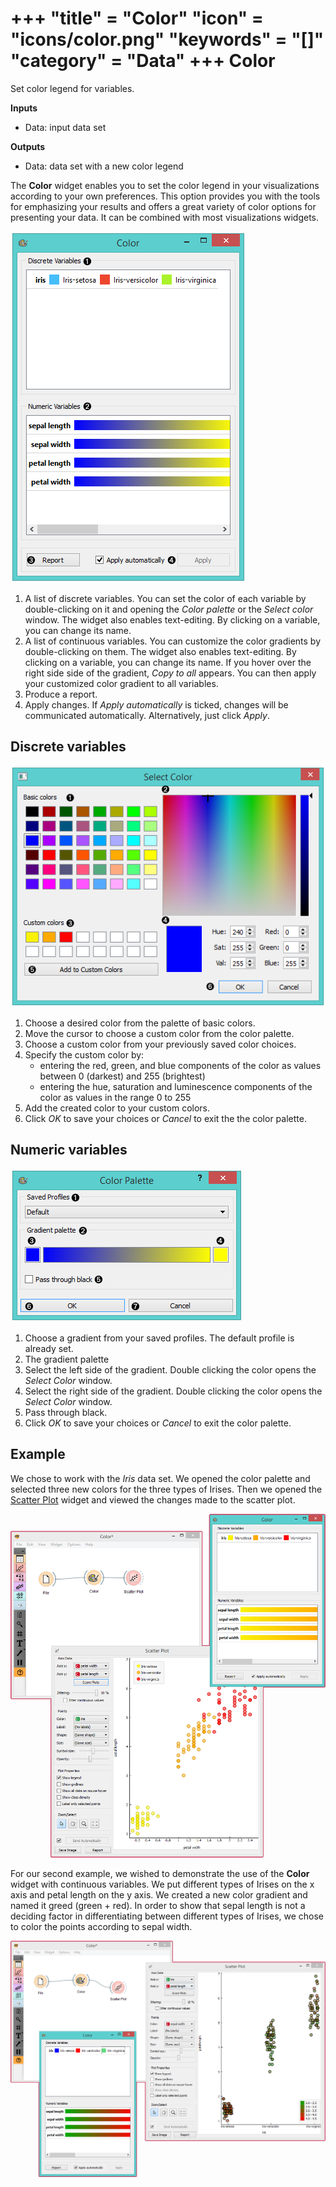 +++
"title" = "Color"
"icon" = "icons/color.png"
"keywords" = "[]"
"category" = "Data"
+++
Color
=====

Set color legend for variables.

**Inputs**

- Data: input data set

**Outputs**

- Data: data set with a new color legend

The **Color** widget enables you to set the color legend in your visualizations according to your own preferences. This option provides you with the tools for emphasizing your results and offers a great variety of color options for presenting your data. It can be combined with most visualizations widgets.

![](/images/data/Color-stamped.png)

1. A list of discrete variables. You can set the color of each variable by double-clicking on it and opening the *Color palette* or the *Select color* window. The widget also enables text-editing. By clicking on a variable, you can change its name.
2. A list of continuous variables. You can customize the color gradients by double-clicking on them. The widget also enables text-editing. By clicking on a variable, you can change its name. If you hover over the right side side of the gradient, *Copy to all* appears. You can then apply your customized color gradient to all variables.
3. Produce a report.
4. Apply changes. If *Apply automatically* is ticked, changes will be communicated automatically. Alternatively, just click *Apply*.

Discrete variables
------------------

![](/images/data/Color-palette-discrete-stamped.png)

1. Choose a desired color from the palette of basic colors.
2. Move the cursor to choose a custom color from the color palette.
3. Choose a custom color from your previously saved color choices.
4. Specify the custom color by:
    - entering the red, green, and blue components of the color as values between 0 (darkest) and 255 (brightest)
    - entering the hue, saturation and luminescence components of the color as values in the range 0 to 255
5. Add the created color to your custom colors.
6. Click *OK* to save your choices or *Cancel* to exit the the color palette.

Numeric variables
-----------------

![](/images/data/Color-palette-numeric-stamped.png)

1. Choose a gradient from your saved profiles. The default profile is already set.
2. The gradient palette
3. Select the left side of the gradient. Double clicking the color opens the *Select Color* window.
4. Select the right side of the gradient. Double clicking the color opens the *Select Color* window.
5. Pass through black.
6. Click *OK* to save your choices or *Cancel* to exit the color palette.

Example
-------

We chose to work with the *Iris* data set. We opened the color palette and selected three new colors for the three types of Irises. Then we opened the [Scatter Plot](/widget-catalog/visualize/scatterplot) widget and viewed the changes made to the scatter plot.

![](/images/data/Color-Example-1.png)

For our second example, we wished to demonstrate the use of the **Color** widget with continuous variables. We put different types of Irises on the x axis and petal length on the y axis. We created a new color gradient and named it greed (green + red).
In order to show that sepal length is not a deciding factor in differentiating between different types of Irises, we chose to color the points according to sepal width.

![](/images/data/Color-Example-2.png)
